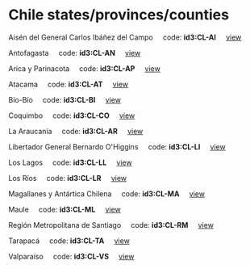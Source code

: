 # Chile states/provinces/counties
Aisén del General Carlos Ibáñez del Campo&nbsp;&nbsp;&nbsp;&nbsp;&nbsp;code: **id3:CL-AI**&nbsp;&nbsp;&nbsp;&nbsp;&nbsp;[view](../export/geojson/medium/id3/cl/ai.geojson)&nbsp;&nbsp;&nbsp;&nbsp;&nbsp;


Antofagasta&nbsp;&nbsp;&nbsp;&nbsp;&nbsp;code: **id3:CL-AN**&nbsp;&nbsp;&nbsp;&nbsp;&nbsp;[view](../export/geojson/medium/id3/cl/an.geojson)&nbsp;&nbsp;&nbsp;&nbsp;&nbsp;


Arica y Parinacota&nbsp;&nbsp;&nbsp;&nbsp;&nbsp;code: **id3:CL-AP**&nbsp;&nbsp;&nbsp;&nbsp;&nbsp;[view](../export/geojson/medium/id3/cl/ap.geojson)&nbsp;&nbsp;&nbsp;&nbsp;&nbsp;


Atacama&nbsp;&nbsp;&nbsp;&nbsp;&nbsp;code: **id3:CL-AT**&nbsp;&nbsp;&nbsp;&nbsp;&nbsp;[view](../export/geojson/medium/id3/cl/at.geojson)&nbsp;&nbsp;&nbsp;&nbsp;&nbsp;


Bío-Bío&nbsp;&nbsp;&nbsp;&nbsp;&nbsp;code: **id3:CL-BI**&nbsp;&nbsp;&nbsp;&nbsp;&nbsp;[view](../export/geojson/medium/id3/cl/bi.geojson)&nbsp;&nbsp;&nbsp;&nbsp;&nbsp;


Coquimbo&nbsp;&nbsp;&nbsp;&nbsp;&nbsp;code: **id3:CL-CO**&nbsp;&nbsp;&nbsp;&nbsp;&nbsp;[view](../export/geojson/medium/id3/cl/co.geojson)&nbsp;&nbsp;&nbsp;&nbsp;&nbsp;


La Araucanía&nbsp;&nbsp;&nbsp;&nbsp;&nbsp;code: **id3:CL-AR**&nbsp;&nbsp;&nbsp;&nbsp;&nbsp;[view](../export/geojson/medium/id3/cl/ar.geojson)&nbsp;&nbsp;&nbsp;&nbsp;&nbsp;


Libertador General Bernardo O'Higgins&nbsp;&nbsp;&nbsp;&nbsp;&nbsp;code: **id3:CL-LI**&nbsp;&nbsp;&nbsp;&nbsp;&nbsp;[view](../export/geojson/medium/id3/cl/li.geojson)&nbsp;&nbsp;&nbsp;&nbsp;&nbsp;


Los Lagos&nbsp;&nbsp;&nbsp;&nbsp;&nbsp;code: **id3:CL-LL**&nbsp;&nbsp;&nbsp;&nbsp;&nbsp;[view](../export/geojson/medium/id3/cl/ll.geojson)&nbsp;&nbsp;&nbsp;&nbsp;&nbsp;


Los Ríos&nbsp;&nbsp;&nbsp;&nbsp;&nbsp;code: **id3:CL-LR**&nbsp;&nbsp;&nbsp;&nbsp;&nbsp;[view](../export/geojson/medium/id3/cl/lr.geojson)&nbsp;&nbsp;&nbsp;&nbsp;&nbsp;


Magallanes y Antártica Chilena&nbsp;&nbsp;&nbsp;&nbsp;&nbsp;code: **id3:CL-MA**&nbsp;&nbsp;&nbsp;&nbsp;&nbsp;[view](../export/geojson/medium/id3/cl/ma.geojson)&nbsp;&nbsp;&nbsp;&nbsp;&nbsp;


Maule&nbsp;&nbsp;&nbsp;&nbsp;&nbsp;code: **id3:CL-ML**&nbsp;&nbsp;&nbsp;&nbsp;&nbsp;[view](../export/geojson/medium/id3/cl/ml.geojson)&nbsp;&nbsp;&nbsp;&nbsp;&nbsp;


Región Metropolitana de Santiago&nbsp;&nbsp;&nbsp;&nbsp;&nbsp;code: **id3:CL-RM**&nbsp;&nbsp;&nbsp;&nbsp;&nbsp;[view](../export/geojson/medium/id3/cl/rm.geojson)&nbsp;&nbsp;&nbsp;&nbsp;&nbsp;


Tarapacá&nbsp;&nbsp;&nbsp;&nbsp;&nbsp;code: **id3:CL-TA**&nbsp;&nbsp;&nbsp;&nbsp;&nbsp;[view](../export/geojson/medium/id3/cl/ta.geojson)&nbsp;&nbsp;&nbsp;&nbsp;&nbsp;


Valparaíso&nbsp;&nbsp;&nbsp;&nbsp;&nbsp;code: **id3:CL-VS**&nbsp;&nbsp;&nbsp;&nbsp;&nbsp;[view](../export/geojson/medium/id3/cl/vs.geojson)&nbsp;&nbsp;&nbsp;&nbsp;&nbsp;

